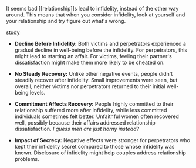 It seems bad [[relationship]]s lead to infidelity, instead of the other way around.
This means that when you consider infidelity, look at yourself and your relationship and try figure out what's wrong.

[study](https://journals.sagepub.com/doi/10.1177/09567976221116892)
- **Decline Before Infidelity:** Both victims and perpetrators experienced a gradual decline in well-being before the infidelity. For perpetrators, this might lead to starting an affair. For victims, feeling their partner's dissatisfaction might make them more likely to be cheated on.
    
- **No Steady Recovery:** Unlike other negative events, people didn't steadily recover after infidelity. Small improvements were seen, but overall, neither victims nor perpetrators returned to their initial well-being levels.
    
- **Commitment Affects Recovery:** People highly committed to their relationship suffered more after infidelity, while less committed individuals sometimes felt better. Unfaithful women often recovered well, possibly because their affairs addressed relationship dissatisfaction. 
	  *I guess men are just horny instead?*
    
- **Impact of Secrecy:** Negative effects were stronger for perpetrators who kept their infidelity secret compared to those whose infidelity was known. Disclosure of infidelity might help couples address relationship problems.

